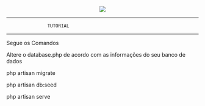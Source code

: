 <p align="center"><img src="https://laravel.com/assets/img/components/logo-laravel.svg"></p>


---------------------------------------------        
                   TUTORIAL
----------------------------------------------
Segue os Comandos

Altere o database.php de acordo com as informações do seu banco de dados 

php artisan migrate

php artisan db:seed

php artisan serve



